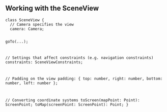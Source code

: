<h2>Working with the SceneView</h2>

<div class="code-snippet">
<pre><code class="lang-ts">class SceneView {
  // Camera specifies the view
  camera: Camera;

  goTo(...);

  // Settings that affect constraints (e.g. navigation constraints)
  constraints: SceneViewConstraints;

  // Padding on the view
  padding: { top: number, right: number, bottom: number, left: number };

  // Converting coordinate systems
  toScreen(mapPoint: Point): ScreenPoint;
  toMap(screenPoint: ScreenPoint): Point;
}</code></pre>
</div>
